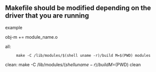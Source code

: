 ## Makefile should be modified depending on the driver that you are running

example

obj-m += module_name.o

all:

         make -C /lib/modules/$(shell uname -r)/build M=$(PWD) modules

clean:
        make -C /lib/modules/$(shell uname -r)/build M=$(PWD) clean
